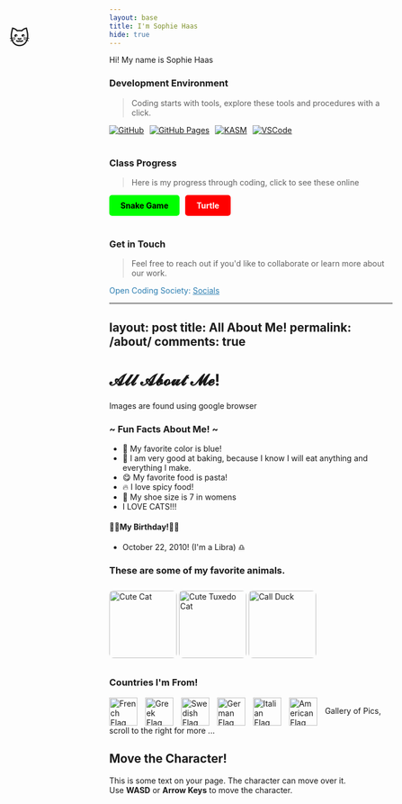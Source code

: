 ```yaml
---
layout: base
title: I'm Sophie Haas
hide: true
---
```


Hi! My name is Sophie Haas

### Development Environment

> Coding starts with tools, explore these tools and procedures with a click.

<div style="display: flex; flex-wrap: wrap; gap: 10px;">
    <a href="https://github.com/Open-Coding-Society/student">
        <img src="https://img.shields.io/badge/GitHub-181717?style=for-the-badge&logo=github&logoColor=white" alt="GitHub">
    </a>
    <a href="https://open-coding-society.github.io/student">
        <img src="https://img.shields.io/badge/GitHub%20Pages-327FC7?style=for-the-badge&logo=github&logoColor=white" alt="GitHub Pages">
    </a>
    <a href="https://kasm.nighthawkcodingsociety.com/">
        <img src="https://img.shields.io/badge/KASM-0078D4?style=for-the-badge&logo=kasm&logoColor=white" alt="KASM">
    </a>
    <a href="https://vscode.dev/">
        <img src="https://img.shields.io/badge/VSCode-007ACC?style=for-the-badge&logo=visual-studio-code&logoColor=white" alt="VSCode">
    </a>
</div>

<br>

### Class Progress

> Here is my progress through coding, click to see these online

<div style="display: flex; flex-wrap: wrap; gap: 10px;">
    <a href="{{site.baseurl}}/snake" style="text-decoration: none;">
        <div style="background-color: #00FF00; color: black; padding: 10px 20px; border-radius: 5px; font-weight: bold;">
            Snake Game
        </div>
    </a>
    <a href="{{site.baseurl}}/turtle" style="text-decoration: none;">
        <div style="background-color: #FF0000; color: white; padding: 10px 20px; border-radius: 5px; font-weight: bold;">
            Turtle
        </div>
    </a>
</div>

<br>

<!-- Contact Section -->
### Get in Touch

> Feel free to reach out if you'd like to collaborate or learn more about our work.

<p style="color: #2A7DB1;">Open Coding Society: <a href="https://opencodingsociety.com" style="color: #2A7DB1; text-decoration: underline;">Socials</a></p>

---
layout: post
title: All About Me!
permalink: /about/
comments: true
---

# 𝓐𝓵𝓵 𝓐𝓫𝓸𝓾𝓽 𝓜𝓮!

<comment>
Images are found using google browser
</comment>

### ~ Fun Facts About Me! ~

- 💙 My favorite color is blue!
- 🧁 I am very good at baking, because I know I will eat anything and everything I make.
- 😋 My favorite food is pasta!
- 🔥 I love spicy food!
- 👟 My shoe size is 7 in womens
- I LOVE CATS!!!

#### 🎂🎉My Birthday!🎉🎂
- October 22, 2010! (I'm a Libra) ♎ 

### These are some of my favorite animals.
<img src="https://upload.wikimedia.org/wikipedia/commons/3/3a/Cat03.jpg" alt="Cute Cat" style="height:120px; border-radius:8px; margin:10px 0;" />
<img src="https://preview.redd.it/this-cute-tuxedo-cat-v0-0ouqgkg7n5xd1.jpeg?width=640&crop=smart&auto=webp&s=04cb960dfc4d477065a4098e3b847b9d98fe6104" alt="Cute Tuxedo Cat" style="height:120px; border-radius:8px; margin:10px 0;" />
<img src="https://breeds.okstate.edu/poultry/site-files/images/call_duck.jpg" alt="Call Duck" style="height:120px; border-radius:8px; margin:10px 0;" />

### Countries I'm From!
<img src="https://upload.wikimedia.org/wikipedia/commons/c/c3/Flag_of_France.svg" alt="French Flag" style="height:50px; vertical-align:middle; margin-right:10px;" />
<img src="https://upload.wikimedia.org/wikipedia/commons/5/5c/Flag_of_Greece.svg" alt="Greek Flag" style="height:50px; vertical-align:middle; margin-right:10px;" />
<img src="https://upload.wikimedia.org/wikipedia/commons/4/4c/Flag_of_Sweden.svg" alt="Swedish Flag" style="height:50px; vertical-align:middle; margin-right:10px;" />
<img src="https://upload.wikimedia.org/wikipedia/commons/b/ba/Flag_of_Germany.svg" alt="German Flag" style="height:50px; vertical-align:middle; margin-right:10px;" />
<img src="https://upload.wikimedia.org/wikipedia/commons/0/03/Flag_of_Italy.svg" alt="Italian Flag" style="height:50px; vertical-align:middle; margin-right:10px;" />
<img src="https://upload.wikimedia.org/wikipedia/en/a/a4/Flag_of_the_United_States.svg" alt="American Flag" style="height:50px; vertical-align:middle; margin-right:10px;" />
Gallery of Pics, scroll to the right for more ...
</comment>
<div class="image-gallery">
 

<!DOCTYPE html>
<html lang="en">
<head>
  <meta charset="UTF-8">
  <title>Movable Character Demo</title>
  <style>
    #player {
      position: fixed;
      left: 50px;
      top: 100px;
      font-size: 2.5em;
      z-index: 9999;
      pointer-events: none;
      user-select: none;
    }
  </style>
</head>
<body>
  <h2>Move the Character!</h2>
  <p>
    This is some text on your page. The character can move over it.<br>
    Use <b>WASD</b> or <b>Arrow Keys</b> to move the character.
  </p>
  <div id="player">🐱</div>
  <script>
    const player = document.getElementById('player');
    let x = 50, y = 100;
    const step = 20;

    function movePlayer(dx, dy) {
      x += dx;
      y += dy;
      player.style.left = x + 'px';
      player.style.top = y + 'px';
    }

    document.addEventListener('keydown', (e) => {
      switch(e.key) {
        case 'ArrowUp': case 'w': case 'W': movePlayer(0, -step); break;
        case 'ArrowDown': case 's': case 'S': movePlayer(0, step); break;
        case 'ArrowLeft': case 'a': case 'A': movePlayer(-step,
